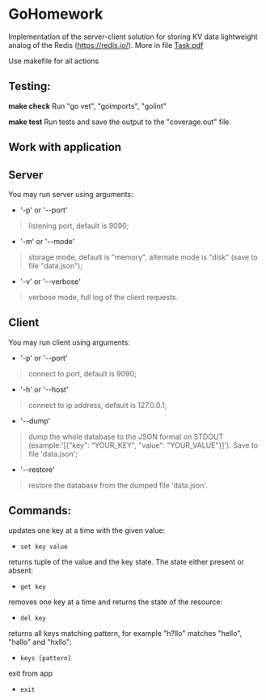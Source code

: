 # GoHomework
Implementation of the server-client solution for storing KV data lightweight analog of the Redis (https://redis.io/).
More in file [Task.pdf](https://github.com/Dubouski/GoHomework/blob/working-branch/Task.pdf)

Use makefile for all actions

## Testing:
**make check**
Run  "go vet", "goimports", "golint" 

**make test**
Run tests and save the output to the "coverage.out" file.


## Work with application

## Server
You may run server using arguments:
-	'-p' or '--port' 				
>listening port, default is 9090;
- 	'-m' or '--mode' 				
>storage mode, default is "memory", alternate mode is "disk" (save to file "data.json");
- 	'-v' or '--verbose' 			
>verbose mode, full log of the client requests.

## Client
You may run client using arguments:
- 	'-p' or '--port'
>connect to port, default is 9090;
- 	'-h' or '--host'
>connect to ip address, default is 127.0.0.1;
- 	'--dump'
>dump the whole database to the JSON format on STDOUT (example:'[{"key": "YOUR_KEY", "value": "YOUR_VALUE"}]'). Save to file 'data.json';
- 	'--restore'
>restore the database from the dumped file 'data.json'.

## Commands:
updates one key at a time with the given value:
-     set key value
returns tuple of the value and the key state. The state either present or absent:
-     get key
removes one key at a time and returns the state of the resource:
-     del key 
returns all keys matching pattern, for example "h?llo" matches "hello", "hallo" and "hxllo":
-     keys [pattern]
exit from app
-     exit                   


